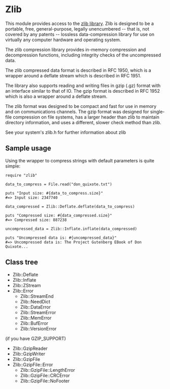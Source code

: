 # Zlib

This module provides access to the [zlib library](http://zlib.net). Zlib is
designed to be a portable, free, general-purpose, legally unencumbered -- that
is, not covered by any patents -- lossless data-compression library for use on
virtually any computer hardware and operating system.

The zlib compression library provides in-memory compression and decompression
functions, including integrity checks of the uncompressed data.

The zlib compressed data format is described in RFC 1950, which is a wrapper
around a deflate stream which is described in RFC 1951.

The library also supports reading and writing files in gzip (.gz) format with
an interface similar to that of IO. The gzip format is described in RFC 1952
which is also a wrapper around a deflate stream.

The zlib format was designed to be compact and fast for use in memory and on
communications channels. The gzip format was designed for single-file
compression on file systems, has a larger header than zlib to maintain
directory information, and uses a different, slower check method than zlib.

See your system's zlib.h for further information about zlib

## Sample usage

Using the wrapper to compress strings with default parameters is quite simple:

    require "zlib"

    data_to_compress = File.read("don_quixote.txt")

    puts "Input size: #{data_to_compress.size}"
    #=> Input size: 2347740

    data_compressed = Zlib::Deflate.deflate(data_to_compress)

    puts "Compressed size: #{data_compressed.size}"
    #=> Compressed size: 887238

    uncompressed_data = Zlib::Inflate.inflate(data_compressed)

    puts "Uncompressed data is: #{uncompressed_data}"
    #=> Uncompressed data is: The Project Gutenberg EBook of Don Quixote...

## Class tree

*   Zlib::Deflate
*   Zlib::Inflate
*   Zlib::ZStream
*   Zlib::Error
    *   Zlib::StreamEnd
    *   Zlib::NeedDict
    *   Zlib::DataError
    *   Zlib::StreamError
    *   Zlib::MemError
    *   Zlib::BufError
    *   Zlib::VersionError



(if you have GZIP_SUPPORT)

*   Zlib::GzipReader
*   Zlib::GzipWriter
*   Zlib::GzipFile
*   Zlib::GzipFile::Error
    *   Zlib::GzipFile::LengthError
    *   Zlib::GzipFile::CRCError
    *   Zlib::GzipFile::NoFooter